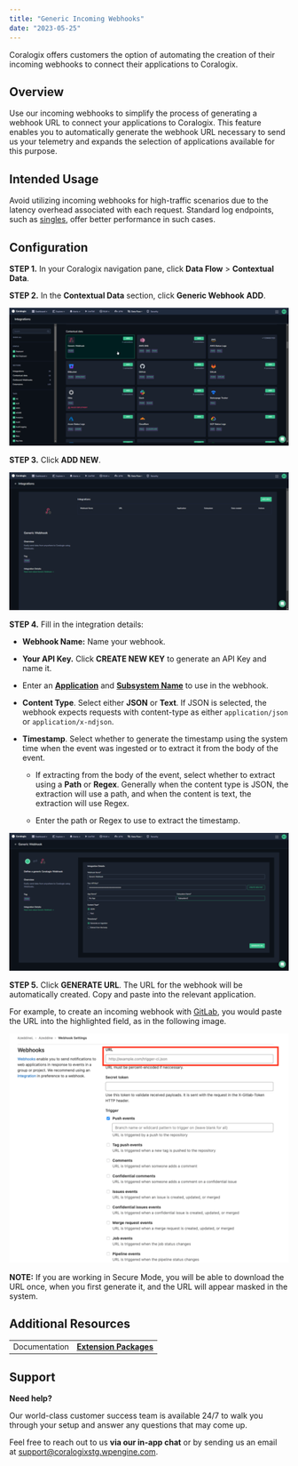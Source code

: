```yaml
---
title: "Generic Incoming Webhooks"
date: "2023-05-25"
---
```


Coralogix offers customers the option of automating the creation of their incoming webhooks to connect their applications to Coralogix.

## Overview

Use our incoming webhooks to simplify the process of generating a webhook URL to connect your applications to Coralogix. This feature enables you to automatically generate the webhook URL necessary to send us your telemetry and expands the selection of applications available for this purpose.

## Intended Usage

Avoid utilizing incoming webhooks for high-traffic scenarios due to the latency overhead associated with each request. Standard log endpoints, such as [singles](https://coralogixstg.wpengine.com/docs/rest-api-singles/), offer better performance in such cases.

## Configuration

**STEP 1.** In your Coralogix navigation pane, click **Data Flow** > **Contextual Data**.

**STEP 2.** In the **Contextual Data** section, click **Generic Webhook** **ADD**.

![](images/Generic-Webhook-Add-1024x504.png)

**STEP 3.** Click **ADD NEW**.

![](images/Generic-Webhook-Overview-1024x504.png)

**STEP 4.** Fill in the integration details:

- **Webhook Name:** Name your webhook.

- **Your API Key.** Click **CREATE NEW KEY** to generate an API Key and name it.

- Enter an [**Application**](https://coralogixstg.wpengine.com/docs/application-and-subsystem-names/) and [**Subsystem Name**](https://coralogixstg.wpengine.com/docs/application-and-subsystem-names/) to use in the webhook.

- **Content Type**. Select either **JSON** or **Text**. If JSON is selected, the webhook expects requests with content-type as either `application/json` or `application/x-ndjson`.

- **Timestamp**. Select whether to generate the timestamp using the system time when the event was ingested or to extract it from the body of the event.
    - If extracting from the body of the event, select whether to extract using a **Path** or **Regex**. Generally when the content type is JSON, the extraction will use a path, and when the content is text, the extraction will use Regex.
    
    - Enter the path or Regex to use to extract the timestamp.

![](images/Generic-Webhook-Integration-Details-1024x504.png)

**STEP 5.** Click **GENERATE URL**. The URL for the webhook will be automatically created. Copy and paste into the relevant application.

For example, to create an incoming webhook with [GitLab](https://coralogixstg.wpengine.com/docs/gitlab-data-ingestion/), you would paste the URL into the highlighted field, as in the following image.

![generic incoming webhooks coralogix](images/4-1024x838.png)

**NOTE:** If you are working in Secure Mode, you will be able to download the URL once, when you first generate it, and the URL will appear masked in the system.

## Additional Resources

<table><tbody><tr><td>Documentation</td><td><strong><a href="https://coralogixstg.wpengine.com/docs/extension-packages/">Extension Packages</a></strong></td></tr></tbody></table>

## Support

**Need help?**

Our world-class customer success team is available 24/7 to walk you through your setup and answer any questions that may come up.

Feel free to reach out to us **via our in-app chat** or by sending us an email at [support@coralogixstg.wpengine.com](mailto:support@coralogixstg.wpengine.com).
